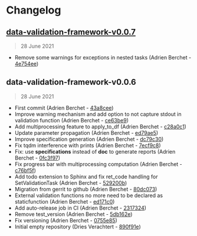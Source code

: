 # Changelog

## [data-validation-framework-v0.0.7](https://bbpgitlab.epfl.ch/neuromath/data-validation-framework/compare/data-validation-framework-v0.0.6...data-validation-framework-v0.0.7)

> 28 June 2021

- Remove some warnings for exceptions in nested tasks (Adrien Berchet - [4e754ee](https://bbpgitlab.epfl.ch/neuromath/data-validation-framework/commit/4e754ee0356b6643ee16ba6dafc4cd3ec9b099f9))

## data-validation-framework-v0.0.6

> 28 June 2021

- First commit (Adrien Berchet - [43a8cee](https://bbpgitlab.epfl.ch/neuromath/data-validation-framework/commit/43a8ceeb540f76e282c04f449bd4b149e2ab4027))
- Improve warning mechanism and add option to not capture stdout in validation function (Adrien Berchet - [ce63be9](https://bbpgitlab.epfl.ch/neuromath/data-validation-framework/commit/ce63be90a5aa4dfc1f628461fbfcada721bb786b))
- Add multiprocessing feature to apply_to_df (Adrien Berchet - [c28a0c1](https://bbpgitlab.epfl.ch/neuromath/data-validation-framework/commit/c28a0c1500c22b5c32d3b150986cf283169f1281))
- Update parameter propagation (Adrien Berchet - [ed79ae5](https://bbpgitlab.epfl.ch/neuromath/data-validation-framework/commit/ed79ae5807fa97a366e994a3191bd339272a2270))
- Improve specification generation (Adrien Berchet - [dc79c30](https://bbpgitlab.epfl.ch/neuromath/data-validation-framework/commit/dc79c30baf0fbf8661b162158d71e5947b8e0551))
- Fix tqdm interference with prints (Adrien Berchet - [7ecf9c8](https://bbpgitlab.epfl.ch/neuromath/data-validation-framework/commit/7ecf9c88d18cd24f925cb54c2d0b2aa70a557d14))
- Fix: use __specifications__ instead of __doc__ to generate reports (Adrien Berchet - [0fc3f97](https://bbpgitlab.epfl.ch/neuromath/data-validation-framework/commit/0fc3f97238faa8d0b6f8ff2f5797ef4809a4ddf5))
- Fix progress bar with multiprocessing computation (Adrien Berchet - [c76bf5f](https://bbpgitlab.epfl.ch/neuromath/data-validation-framework/commit/c76bf5f9d9f7103d608b8e8b15e1f02ceb4988e3))
- Add todo extension to Sphinx and fix ret_code handling for SetValidationTask (Adrien Berchet - [529200b](https://bbpgitlab.epfl.ch/neuromath/data-validation-framework/commit/529200bc6f7091945908dbe706c82f7279037021))
- Migration from gerrit to github (Adrien Berchet - [80dc073](https://bbpgitlab.epfl.ch/neuromath/data-validation-framework/commit/80dc0737c4535c335da60d27209e5eff616eccb2))
- External validation functions no more need to be declared as staticfunction (Adrien Berchet - [ed171c0](https://bbpgitlab.epfl.ch/neuromath/data-validation-framework/commit/ed171c064c341f9744f52b4d9ff04e917636d048))
- Add auto-release job in CI (Adrien Berchet - [2317324](https://bbpgitlab.epfl.ch/neuromath/data-validation-framework/commit/2317324341fedf020d01faedca349bc48819f9ff))
- Remove test_version (Adrien Berchet - [5db162e](https://bbpgitlab.epfl.ch/neuromath/data-validation-framework/commit/5db162e1a1ee1a187f4f234761c8c19f6f33108e))
- Fix versioning (Adrien Berchet - [0755e85](https://bbpgitlab.epfl.ch/neuromath/data-validation-framework/commit/0755e85bd5e3d31779a7a55a7fd28c1cf752f184))
- Initial empty repository (Dries Verachtert - [890f91e](https://bbpgitlab.epfl.ch/neuromath/data-validation-framework/commit/890f91ee5af155e6fea2f79e118f153291fa7975))

